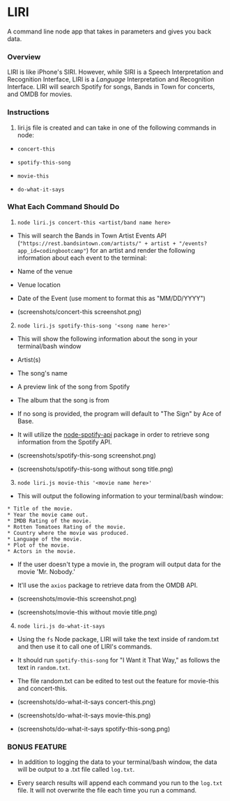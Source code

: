 # LIRI
A command line node app that takes in parameters and gives you back data.

### Overview

LIRI is like iPhone's SIRI. However, while SIRI is a Speech Interpretation and Recognition Interface, LIRI is a _Language_ Interpretation and Recognition Interface. LIRI will search Spotify for songs, Bands in Town for concerts, and OMDB for movies.


### Instructions

1. liri.js file is created and can take in one of the following commands in node:

* `concert-this`

* `spotify-this-song`

* `movie-this`

* `do-what-it-says`

### What Each Command Should Do

1. `node liri.js concert-this <artist/band name here>`

* This will search the Bands in Town Artist Events API (`"https://rest.bandsintown.com/artists/" + artist + "/events?app_id=codingbootcamp"`) for an artist and render the following information about each event to the terminal:

* Name of the venue

* Venue location

* Date of the Event (use moment to format this as "MM/DD/YYYY")

* (screenshots/concert-this screenshot.png)

2. `node liri.js spotify-this-song '<song name here>'`

* This will show the following information about the song in your terminal/bash window

* Artist(s)

* The song's name

* A preview link of the song from Spotify

* The album that the song is from

* If no song is provided, the program will default to "The Sign" by Ace of Base.

* It will utilize the [node-spotify-api](https://www.npmjs.com/package/node-spotify-api) package in order to retrieve song information from the Spotify API.

* (screenshots/spotify-this-song screenshot.png)

* (screenshots/spotify-this-song without song title.png)


3. `node liri.js movie-this '<movie name here>'`

* This will output the following information to your terminal/bash window:

```
* Title of the movie.
* Year the movie came out.
* IMDB Rating of the movie.
* Rotten Tomatoes Rating of the movie.
* Country where the movie was produced.
* Language of the movie.
* Plot of the movie.
* Actors in the movie.
```

* If the user doesn't type a movie in, the program will output data for the movie 'Mr. Nobody.'

* It'll use the `axios` package to retrieve data from the OMDB API. 

* (screenshots/movie-this screenshot.png)

* (screenshots/movie-this without movie title.png)

4. `node liri.js do-what-it-says`

* Using the `fs` Node package, LIRI will take the text inside of random.txt and then use it to call one of LIRI's commands.

* It should run `spotify-this-song` for "I Want it That Way," as follows the text in `random.txt`.

* The file random.txt can be edited to test out the feature for movie-this and concert-this.

* (screenshots/do-what-it-says concert-this.png)

* (screenshots/do-what-it-says movie-this.png)

* (screenshots/do-what-it-says spotify-this-song.png)

### BONUS FEATURE

* In addition to logging the data to your terminal/bash window, the data will be output to a .txt file called `log.txt`.

* Every search results will append each command you run to the `log.txt` file.  It will not overwrite the file each time you run a command.

